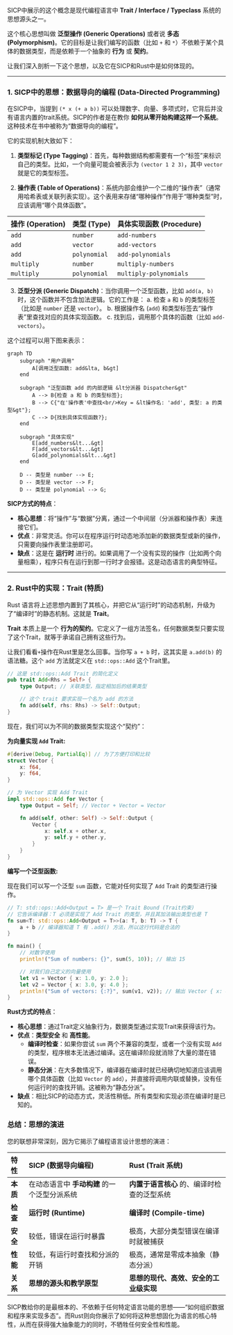 SICP中展示的这个概念是现代编程语言中 **Trait / Interface / Typeclass** 系统的思想源头之一。

这个核心思想叫做 **泛型操作 (Generic Operations)** 或者说 **多态 (Polymorphism)**。它的目标是让我们编写的函数（比如 `+` 和 `*`）不依赖于某个具体的数据类型，而是依赖于一个抽象的 **行为** 或 **契约**。

让我们深入剖析一下这个思想，以及它在SICP和Rust中是如何体现的。

-----

### 1\. SICP中的思想：数据导向的编程 (Data-Directed Programming)

在SICP中，当提到 `(* x (+ a b))` 可以处理数字、向量、多项式时，它背后并没有语言内置的trait系统。SICP的作者是在教你 **如何从零开始构建这样一个系统**。这种技术在书中被称为“数据导向的编程”。

它的实现机制大致如下：

1.  **类型标记 (Type Tagging)**：首先，每种数据结构都需要有一个“标签”来标识自己的类型。比如，一个向量可能会被表示为 `(vector 1 2 3)`，其中 `vector` 就是它的类型标签。

2.  **操作表 (Table of Operations)**：系统内部会维护一个二维的“操作表”（通常用哈希表或关联列表实现）。这个表用来存储“哪种操作”作用于“哪种类型”时，应该调用“哪个具体函数”。

| 操作 (Operation) | 类型 (Type)     | 具体实现函数 (Procedure) |
| :--------------- | :-------------- | :----------------------- |
| `add`            | `number`        | `add-numbers`            |
| `add`            | `vector`        | `add-vectors`            |
| `add`            | `polynomial`    | `add-polynomials`        |
| `multiply`       | `number`        | `multiply-numbers`       |
| `multiply`       | `polynomial`    | `multiply-polynomials`   |

3.  **泛型分派 (Generic Dispatch)**：当你调用一个泛型函数，比如 `add(a, b)` 时，这个函数并不包含加法逻辑。它的工作是：
    a. 检查 `a` 和 `b` 的类型标签（比如是 `number` 还是 `vector`）。
    b. 根据操作名 (`add`) 和类型标签去“操作表”里查找对应的具体实现函数。
    c. 找到后，调用那个具体的函数（比如 `add-vectors`）。

这个过程可以用下图来表示：

```mermaid
graph TD
    subgraph "用户调用"
        A[调用泛型函数: add&lta, b&gt]
    end

    subgraph "泛型函数 add 的内部逻辑 &lt分派器 Dispatcher&gt"
        A --> B{检查 a 和 b 的类型标签};
        B --> C{"在'操作表'中查找<br/>Key = &lt操作名: 'add', 类型: a 的类型&gt"};
        C --> D{找到具体实现函数?};
    end

    subgraph "具体实现"
        E[add_numbers&lt...&gt]
        F[add_vectors&lt...&gt]
        G[add_polynomials&lt...&gt]
    end
    
    D -- 类型是 number --> E;
    D -- 类型是 vector --> F;
    D -- 类型是 polynomial --> G;

```

**SICP方式的特点**：

  * **核心思想**：将“操作”与“数据”分离，通过一个中间层（分派器和操作表）来连接它们。
  * **优点**：非常灵活。你可以在程序运行时动态地添加新的数据类型或新的操作，只需要向操作表里注册即可。
  * **缺点**：这是在 **运行时** 进行的。如果调用了一个没有实现的操作（比如两个向量相乘），程序只有在运行到那一行时才会报错。这是动态语言的典型特征。

-----

### 2\. Rust中的实现：Trait (特质)

Rust 语言将上述思想内置到了其核心，并把它从“运行时”的动态机制，升级为了“编译时”的静态机制。这就是 **Trait**。

**Trait** 本质上是一个 **行为的契约**。它定义了一组方法签名，任何数据类型只要实现了这个Trait，就等于承诺自己拥有这些行为。

让我们看看`+`操作在Rust里是怎么回事。当你写 `a + b` 时，这其实是 `a.add(b)` 的语法糖。这个 `add` 方法就定义在 `std::ops::Add` 这个Trait里。

```rust
// 这是 std::ops::Add Trait 的简化定义
pub trait Add<Rhs = Self> {
    type Output; // 关联类型，指定相加后的结果类型

    // 这个 trait 要求实现一个名为 add 的方法
    fn add(self, rhs: Rhs) -> Self::Output;
}
```

现在，我们可以为不同的数据类型实现这个“契约”：

**为向量实现 `Add` Trait:**

```rust
#[derive(Debug, PartialEq)] // 为了方便打印和比较
struct Vector {
    x: f64,
    y: f64,
}

// 为 Vector 实现 Add Trait
impl std::ops::Add for Vector {
    type Output = Self; // Vector + Vector = Vector

    fn add(self, other: Self) -> Self::Output {
        Vector {
            x: self.x + other.x,
            y: self.y + other.y,
        }
    }
}
```

**编写一个泛型函数:**

现在我们可以写一个泛型 `sum` 函数，它能对任何实现了 `Add` Trait 的类型进行操作。

```rust
// T: std::ops::Add<Output = T> 是一个 Trait Bound (Trait约束)
// 它告诉编译器：T 必须是实现了 Add Trait 的类型，并且其加法输出类型也是 T
fn sum<T: std::ops::Add<Output = T>>(a: T, b: T) -> T {
    a + b // 编译器知道 T 有 .add() 方法，所以这行代码是合法的
}

fn main() {
    // 对数字使用
    println!("Sum of numbers: {}", sum(5, 10)); // 输出 15

    // 对我们自己定义的向量使用
    let v1 = Vector { x: 1.0, y: 2.0 };
    let v2 = Vector { x: 3.0, y: 4.0 };
    println!("Sum of vectors: {:?}", sum(v1, v2)); // 输出 Vector { x: 4.0, y: 6.0 }
}
```

**Rust方式的特点**：

  * **核心思想**：通过Trait定义抽象行为，数据类型通过实现Trait来获得该行为。
  * **优点**：**类型安全** 和 **高性能**。
      * **编译时检查**：如果你尝试 `sum` 两个不兼容的类型，或者一个没有实现 `Add` 的类型，程序根本无法通过编译。这在编译阶段就消除了大量的潜在错误。
      * **静态分派**：在大多数情况下，编译器在编译时就已经确切地知道应该调用哪个具体函数（比如 `Vector` 的 `add`），并直接将调用内联或替换，没有任何运行时的查找开销。这被称为“静态分派”。
  * **缺点**：相比SICP的动态方式，灵活性稍低。所有类型和实现必须在编译时是已知的。

### 总结：思想的演进

您的联想非常深刻，因为它揭示了编程语言设计思想的演进：

| 特性     | SICP (数据导向编程)                                 | Rust (Trait 系统)                                     |
| :------- | :-------------------------------------------------- | :------------------------------------------------------ |
| **本质** | 在动态语言中 **手动构建** 的一个泛型分派系统        | **内置于语言核心** 的、编译时检查的泛型系统             |
| **检查** | **运行时 (Runtime)** | **编译时 (Compile-time)** |
| **安全** | 较低，错误在运行时暴露                            | 极高，大部分类型错误在编译时就被捕获                    |
| **性能** | 较低，有运行时查找和分派的开销                      | 极高，通常是零成本抽象（静态分派）                      |
| **关系** | **思想的源头和教学原型** | **思想的现代、高效、安全的工业级实现** |

SICP教给你的是最根本的、不依赖于任何特定语言功能的思想——“如何组织数据和程序来实现多态”。而Rust则向你展示了如何将这种思想固化为语言的核心特性，从而在获得强大抽象能力的同时，不牺牲任何安全性和性能。